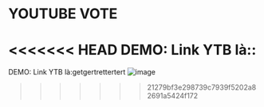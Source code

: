 # YOUTUBE VOTE
<<<<<<< HEAD
DEMO: Link YTB là::
=======
DEMO: Link YTB là:getgertrettertert
![image](https://github.com/NguyenAnHuy/YTBVote/assets/133789728/f9c26417-3109-4145-880d-634213d3d48e)
>>>>>>> 21279bf3e298739c7939f5202a82691a5424f172
